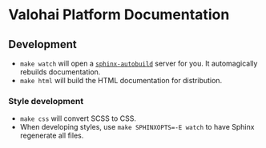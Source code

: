 # Valohai Platform Documentation

## Development

* `make watch` will open a [`sphinx-autobuild`](sab) server for you.
  It automagically rebuilds documentation.
* `make html` will build the HTML documentation for distribution.

### Style development 

* `make css` will convert SCSS to CSS.
* When developing styles, use `make SPHINXOPTS=-E watch` to have Sphinx regenerate all files.
